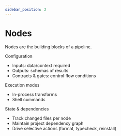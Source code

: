 ```yaml
---
sidebar_position: 2
---
```


# Nodes

Nodes are the building blocks of a pipeline.

Configuration

- Inputs: data/context required
- Outputs: schemas of results
- Contracts & gates: control flow conditions

Execution modes

- In-process transforms
- Shell commands

State & dependencies

- Track changed files per node
- Maintain project dependency graph
- Drive selective actions (format, typecheck, reinstall)

